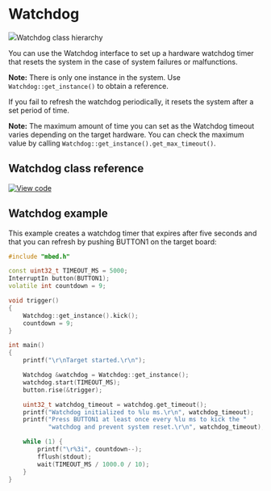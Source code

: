 # Watchdog

<span class="images">![](https://os.mbed.com/docs/mbed-os/development/mbed-os-api-doxy/classmbed_1_1_watchdog.png)<span>Watchdog class hierarchy</span></span>

You can use the Watchdog interface to set up a hardware watchdog timer that resets the system in the case of system failures or malfunctions.

<span class="notes">**Note:** There is only one instance in the system. Use `Watchdog::get_instance()` to obtain a reference. </span>

If you fail to refresh the watchdog periodically, it resets the system after a set period of time.

<span class="notes">**Note:** The maximum amount of time you can set as the Watchdog timeout varies depending on the target hardware. You can check the maximum value by calling `Watchdog::get_instance().get_max_timeout()`.</span>

## Watchdog class reference

[![View code](https://www.mbed.com/embed/?type=library)](https://os.mbed.com/docs/mbed-os/development/mbed-os-api-doxy/classmbed_1_1_watchdog.html)

## Watchdog example

This example creates a watchdog timer that expires after five seconds and that you can refresh by pushing BUTTON1 on the target board:

```c++
#include "mbed.h"

const uint32_t TIMEOUT_MS = 5000;
InterruptIn button(BUTTON1);
volatile int countdown = 9;

void trigger()
{
    Watchdog::get_instance().kick();
    countdown = 9;
}

int main()
{
    printf("\r\nTarget started.\r\n");

    Watchdog &watchdog = Watchdog::get_instance();
    watchdog.start(TIMEOUT_MS);
    button.rise(&trigger);

    uint32_t watchdog_timeout = watchdog.get_timeout();
    printf("Watchdog initialized to %lu ms.\r\n", watchdog_timeout);
    printf("Press BUTTON1 at least once every %lu ms to kick the "
           "watchdog and prevent system reset.\r\n", watchdog_timeout);

    while (1) {
        printf("\r%3i", countdown--);
        fflush(stdout);
        wait(TIMEOUT_MS / 1000.0 / 10);
    }
}
```
